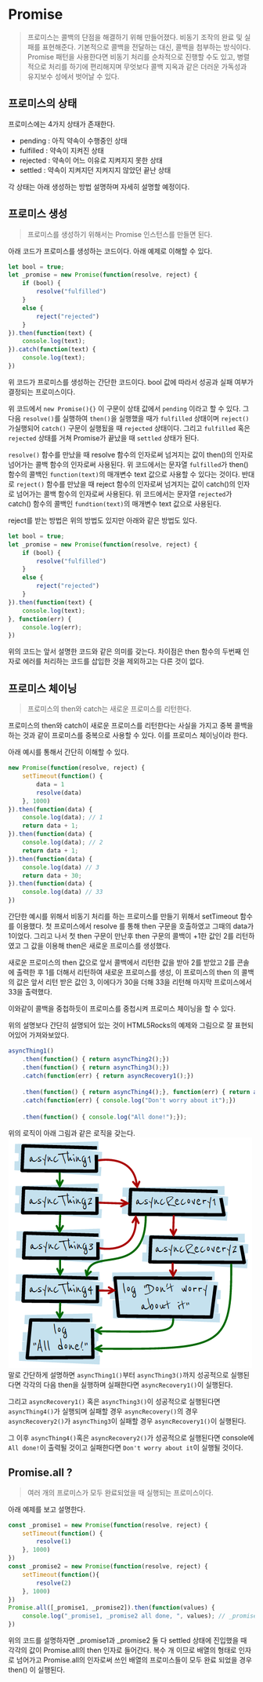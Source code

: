 # Promise
> 프로미스는 콜백의 단점을 해결하기 위해 만들어졌다. 비동기 조작의 완료 및 실패를 표현해준다. 기본적으로 콜백을 전달하는 대신, 콜백을 첨부하는 방식이다. Promise 패턴을 사용한다면 비동기 처리를 순차적으로 진행할 수도 있고, 병렬적으로 처리를 하기에 편리해지며 무엇보다 콜백 지옥과 같은 더러운 가독성과 유지보수 성에서 벗어날 수 있다.

## 프로미스의 상태 
프로미스에는 4가지 상태가 존재한다. 
- pending : 아직 약속이 수행중인 상태
- fulfilled : 약속이 지켜진 상태
- rejected : 약속이 어느 이유로 지켜지지 못한 상태
- settled : 약속이 지켜지던 지켜지지 않았던 끝난 상태

각 상태는 아래 생성하는 방법 설명하며 자세히 설명할 예정이다.

## 프로미스 생성
> 프로미스를 생성하기 위해서는 Promise 인스턴스를 만들면 된다.

아래 코드가 프로미스를 생성하는 코드이다. 아래 예제로 이해할 수 있다.
```javascript
let bool = true;
let _promise = new Promise(function(resolve, reject) {
    if (bool) {
        resolve("fulfilled")
    }
    else {
        reject("rejected")
    }
}).then(function(text) {
    console.log(text);
}).catch(function(text) {
    console.log(text);
})
```

위 코드가 프로미스를 생성하는 간단한 코드이다. bool 값에 따라서 성공과 실패 여부가 결정되는 프로미스이다.

위 코드에서 `new Promise(){}` 이 구문이 상태 값에서 `pending` 이라고 할 수 있다. 그 다음 `resolve()`를 실행하여 `then()`을 실행했을 때가 `fulfilled` 상태이며 `reject()`가실행되어 `catch()` 구문이 실행됬을 때 `rejected` 상태이다. 그리고 `fulfilled` 혹은 `rejected` 상태를 거쳐 Promise가 끝났을 때 `settled` 상태가 된다.

`resolve()` 함수를 만났을 때 resolve 함수의 인자로써 넘겨지는 값이 then()의 인자로 넘어가는 콜백 함수의 인자로써 사용된다. 위 코드에서는 문자열 `fulfilled`가 then() 함수의 콜백인 `function(text)`의 매개변수 text 값으로 사용할 수 있다는 것이다. 반대로 `reject()` 함수를 만났을 때 reject 함수의 인자로써 넘겨지는 값이 catch()의 인자로 넘어가는 콜백 함수의 인자로써 사용된다. 위 코드에서는 문자열 `rejected`가 catch() 함수의 콜백인 `fundtion(text)`의 매개변수 text 값으로 사용된다.

reject를 받는 방법은 위의 방법도 있지만 아래와 같은 방법도 있다.
```javascript
let bool = true;
let _promise = new Promise(function(resolve, reject) {
    if (bool) {
        resolve("fulfilled")
    }
    else {
        reject("rejected")
    }
}).then(function(text) {
    console.log(text);
}, function(err) {
    console.log(err);
})
```
위의 코드는 앞서 설명한 코드와 같은 의미를 갖는다. 차이점은 then 함수의 두번째 인자로 에러를 처리하는 코드를 삽입한 것을 제외하고는 다른 것이 없다.


## 프로미스 체이닝
> 프로미스의 then와 catch는 새로운 프로미스를 리턴한다.

프로미스의 then와 catch이 새로운 프로미스를 리턴한다는 사실을 가지고 중복 콜백을 하는 것과 같이 프로미스를 중복으로 사용할 수 있다. 이를 프로미스 체이닝이라 한다. 

아래 예시를 통해서 간단히 이해할 수 있다.
```javascript
new Promise(function(resolve, reject) {
    setTimeout(function() {
        data = 1
        resolve(data)
    }, 1000)
}).then(function(data) {
    console.log(data); // 1
    return data + 1;
}).then(function(data) {
    console.log(data); // 2
    return data + 1;
}).then(function(data) {
    console.log(data) // 3
    return data + 30;
}).then(function(data) {
    console.log(data) // 33
})
```
간단한 예시를 위해서 비동기 처리를 하는 프로미스를 만들기 위해서 setTimeout 함수를 이용했다. 첫 프로미스에서 resolve 를 통해 then 구문을 호출하였고 그때의 data가 1이었다. 그리고 나서 첫 then 구문이 만난후 then 구문의 콜백이 +1한 값인 2를 리턴하였고 그 값을 이용해 then은 새로운 프로미스를 생성했다. 

새로운 프로미스의 then 값으로 앞서 콜백에서 리턴한 값을 받아 2를 받았고 2를 콘솔에 출력한 후 1를 더해서 리턴하여 새로운 프로미스를 생성, 이 프로미스의 then 의 콜백의 값은 앞서 리턴 받은 값인 3, 이에다가 30을 더해 33을 리턴해 마지막 프로미스에서 33을 출력했다.

이와같이 콜백을 중첩하듯이 프로미스를 중첩시켜 프로미스 체이닝을 할 수 있다.

위의 설명보다 간단히 설명되어 있는 것이 HTML5Rocks의 예제와 그림으로 잘 표현되어있어 가져와보았다.
```javascript
asyncThing1()
	.then(function() { return asyncThing2();})
	.then(function() { return asyncThing3();})
	.catch(function(err) { return asyncRecovery1();})

	.then(function() { return asyncThing4();}, function(err) { return asyncRecovery2(); })
	.catch(function(err) { console.log("Don't worry about it");})

	.then(function() { console.log("All done!");});
```

위의 로직이 아래 그림과 같은 로직을 갖는다.
<img src="./img/promise_chaining.png">
말로 간단하게 설명하면 `asyncThing1()`부터 `asyncThing3()`까지 성공적으로 실행된다면 각각의 다음 then을 실행하며 실패한다면 `asyncRecovery1()`이 실행된다. 

그리고 `asyncRecovery1()` 혹은 `asyncThing3()`이 성공적으로 실행된다면 `asyncThing4()`가 실행되며 실패할 경우 `asyncRecovery()`의 경우 `asyncRecovery2()`가 `asyncThing3`이 실패할 경우 `asyncRecovery1()`이 실행된다. 

그 이후 `asyncThing4()`혹은 `asyncRecovery2()`가 성공적으로 실행된다면 console에 `All done!`이 출력될 것이고 실패한다면 `Don't worry about it`이 실행될 것이다.

## Promise.all ?
> 여러 개의 프로미스가 모두 완료되었을 때 실행되는 프로미스이다.

아래 예제를 보고 설명한다.
```javascript
const _promise1 = new Promise(function(resolve, reject) {
    setTimeout(function() {
        resolve(1)
    }, 1000)
})
const _promise2 = new Promise(function(resolve, reject) {
    setTimeout(function(){
        resolve(2)
    }, 1000)
})
Promise.all([_promise1, _promise2]).then(function(values) {
    console.log("_promise1, _promise2 all done, ", values); // _promise1, _promise2 all done, [1,2]
})
```
위의 코드를 설명하자면 _promise1과 _promise2 둘 다 settled 상태에 진입했을 때 각각의 값이 Promise.all의 then 인자로 들어간다. 복수 개 이므로 배열의 형태로 인자로 넘어가고 Promise.all의 인자로써 쓰인 배열의 프로미스들이 모두 완료 되었을 경우 then() 이 실행된다.